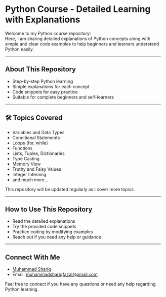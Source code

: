 # Python Course - Detailed Learning with Explanations

Welcome to my Python course repository!  
Here, I am sharing detailed explanations of Python concepts along with simple and clear code examples to help beginners and learners understand Python easily.

---

## About This Repository

- Step-by-step Python learning
- Simple explanations for each concept
- Code snippets for easy practice
- Suitable for complete beginners and self-learners

---

## 🛠️ Topics Covered

- Variables and Data Types
- Conditional Statements
- Loops (for, while)
- Functions
- Lists, Tuples, Dictionaries
- Type Casting
- Memory View
- Truthy and Falsy Values
- Integer Interning
- and much more...

This repository will be updated regularly as I cover more topics.

---

## How to Use This Repository

- Read the detailed explanations
- Try the provided code snippets
- Practice coding by modifying examples
- Reach out if you need any help or guidance

---

## Connect With Me

- [Muhammad Shariq](https://www.linkedin.com/in/muhammad---shariq)
- Email: muhammadshariqfazal@gmail.com

Feel free to connect if you have any questions or need any help regarding Python learning.
